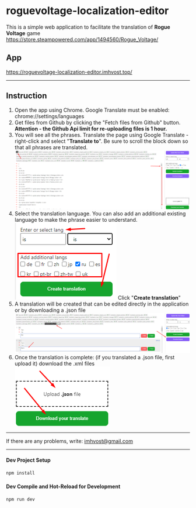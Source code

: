 # roguevoltage-localization-editor

This is a simple web application to facilitate the translation of **Rogue Voltage** game https://store.steampowered.com/app/1494560/Rogue_Voltage/

## App

https://roguevoltage-localization-editor.imhvost.top/

---

## Instruction

1. Open the app using Chrome. Google Translate must be enabled: chrome://settings/languages
2. Get files from Github by clicking the "Fetch files from Github" button. **Attention - the Github Api limit for re-uploading files is 1 hour.**
3. You will see all the phrases. Translate the page using Google Translate - right-click and select "**Translate to**". Be sure to scroll the block down so that all phrases are translated.
   ![alt text](image-4.png)
4. Select the translation language. You can also add an additional existing language to make the phrase easier to understand.
   ![alt text](image-5.png)
   Click "**Create translation**"
5. A translation will be created that can be edited directly in the application or by downloading a .json file
   ![alt text](image-6.png)
6. Once the translation is complete: (if you translated a .json file, first upload it) download the .xml files
   ![alt text](image-8.png)

---

If there are any problems, write: imhvost@gmail.com

---

#### Dev Project Setup

```sh
npm install
```

#### Dev Compile and Hot-Reload for Development

```sh
npm run dev
```
